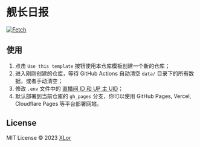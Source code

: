 # 舰长日报

[![Fetch](https://github.com/Aiba-Asagi/YiMa-Captain/actions/workflows/fetch.yml/badge.svg)](https://github.com/Aiba-Asagi/YiMa-Captain/actions/workflows/fetch.yml) 

## 使用

1. 点击 `Use this template` 按钮使用本仓库模板创建一个新的仓库；
2. 进入刚刚创建的仓库，等待 GitHub Actions 自动清空 `data/` 目录下的所有数据，或者手动清空；
3. 修改 `.env` 文件中的 [直播间 ID 和 UP 主 UID](https://github.com/yjl9903/Miki-Captain/blob/main/.env)；
4. 默认部署到当前仓库的 `gh_pages` 分支，你可以使用 GitHub Pages, Vercel, Cloudflare Pages 等平台部署网站。

## License

MIT License © 2023 [XLor](https://github.com/yjl9903)
